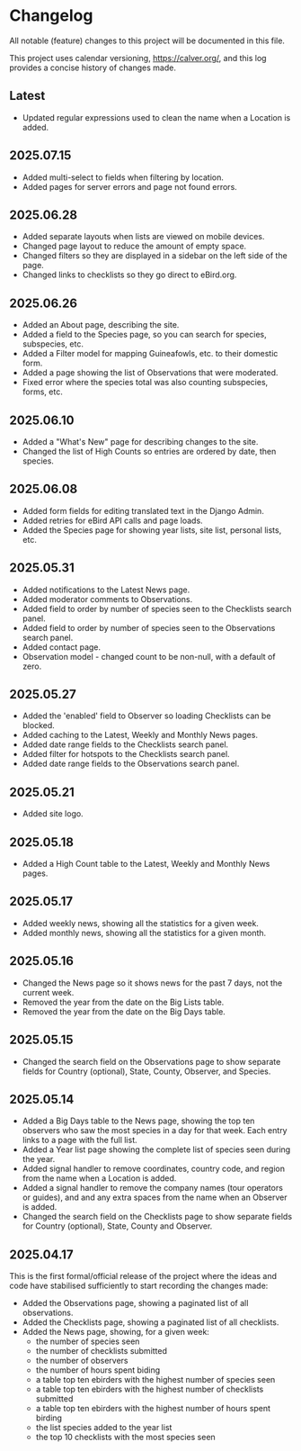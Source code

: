 # Changelog

All notable (feature) changes to this project will be documented in this file.

This project uses calendar versioning, https://calver.org/, and this log provides
a concise history of changes made.

## Latest
- Updated regular expressions used to clean the name when a Location is added.

## 2025.07.15
- Added multi-select to fields when filtering by location.
- Added pages for server errors and page not found errors.

## 2025.06.28
- Added separate layouts when lists are viewed on mobile devices.
- Changed page layout to reduce the amount of empty space.
- Changed filters so they are displayed in a sidebar on the left side of the page.
- Changed links to checklists so they go direct to eBird.org.

## 2025.06.26
- Added an About page, describing the site.
- Added a field to the Species page, so you can search for species, subspecies, etc.
- Added a Filter model for mapping Guineafowls, etc. to their domestic form.
- Added a page showing the list of Observations that were moderated.
- Fixed error where the species total was also counting subspecies, forms, etc.

## 2025.06.10
- Added a "What's New" page for describing changes to the site.
- Changed the list of High Counts so entries are ordered by date, then species.

## 2025.06.08
- Added form fields for editing translated text in the Django Admin.
- Added retries for eBird API calls and page loads.
- Added the Species page for showing year lists, site list, personal lists, etc.

## 2025.05.31
- Added notifications to the Latest News page.
- Added moderator comments to Observations.
- Added field to order by number of species seen to the Checklists search panel.
- Added field to order by number of species seen to the Observations search panel.
- Added contact page.
- Observation model - changed count to be non-null, with a default of zero.

## 2025.05.27
- Added the 'enabled' field to Observer so loading Checklists can be blocked.
- Added caching to the Latest, Weekly and Monthly News pages.
- Added date range fields to the Checklists search panel.
- Added filter for hotspots to the Checklists search panel.
- Added date range fields to the Observations search panel.

## 2025.05.21
- Added site logo.

## 2025.05.18
- Added a High Count table to the Latest, Weekly and Monthly News pages.

## 2025.05.17
- Added weekly news, showing all the statistics for a given week.
- Added monthly news, showing all the statistics for a given month.

## 2025.05.16
- Changed the News page so it shows news for the past 7 days, not the current week.
- Removed the year from the date on the Big Lists table.
- Removed the year from the date on the Big Days table.

## 2025.05.15
- Changed the search field on the Observations page to show separate fields for
  Country (optional), State, County, Observer, and Species.

## 2025.05.14
- Added a Big Days table to the News page, showing the top ten observers who saw the most
  species in a day for that week. Each entry links to a page with the full list.
- Added a Year list page showing the complete list of species seen during the year.
- Added signal handler to remove coordinates, country code, and region from the
  name when a Location is added.
- Added a signal handler to remove the company names (tour operators or guides), and
  and any extra spaces from the name when an Observer is added.
- Changed the search field on the Checklists page to show separate fields for
  Country (optional), State, County and Observer.

## 2025.04.17
This is the first formal/official release of the project where the ideas and code
have stabilised sufficiently to start recording the changes made:
- Added the Observations page, showing a paginated list of all observations.
- Added the Checklists page, showing a paginated list of all checklists.
- Added the News page, showing, for a given week:
  - the number of species seen
  - the number of checklists submitted
  - the number of observers
  - the number of hours spent biding
  - a table top ten ebirders with the highest number of species seen
  - a table top ten ebirders with the highest number of checklists submitted
  - a table top ten ebirders with the highest number of hours spent birding
  - the list species added to the year list
  - the top 10 checklists with the most species seen
